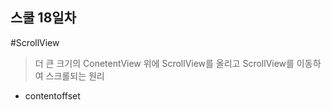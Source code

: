 ## 스쿨 18일차

#ScrollView
> 더 큰 크기의 ConetentView 위에 ScrollView를 올리고 ScrollView를 이동하여 스크롤되는 원리
- contentoffset
